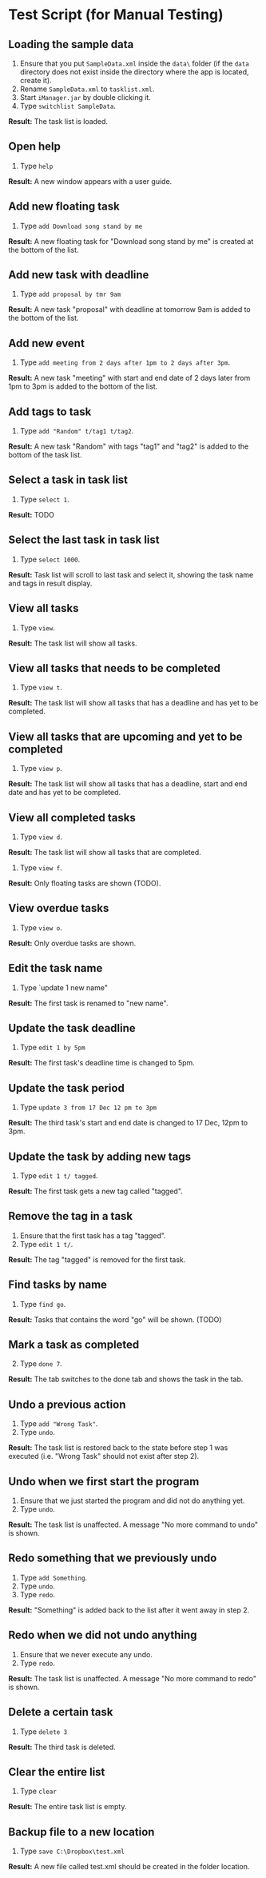 # Test Script (for Manual Testing)

## Loading the sample data

1. Ensure that you put `SampleData.xml` inside the `data\` folder (if the `data` directory does not exist inside the directory where the app is located, create it).
2. Rename `SampleData.xml` to `tasklist.xml`.
2. Start `iManager.jar` by double clicking it.
3. Type `switchlist SampleData`.

**Result:** The task list is loaded.

## Open help

1. Type `help`

**Result:** A new window appears with a user guide.

## Add new floating task

1. Type `add Download song stand by me`

**Result:** A new floating task for "Download song stand by me" is created at the bottom of the list.

## Add new task with deadline

1. Type `add proposal by tmr 9am`

**Result:** A new task "proposal" with deadline at tomorrow 9am is added to the bottom of the list.

## Add new event

1. Type `add meeting from 2 days after 1pm to 2 days after 3pm`.

**Result:** A new task "meeting" with start and end date of 2 days later from 1pm to 3pm is added to the bottom of the list.


## Add tags to task

1. Type `add "Random" t/tag1 t/tag2`.

**Result:** A new task "Random" with tags "tag1" and "tag2" is added to the bottom of the task list.

## Select a task in task list

1. Type `select 1`.

**Result:** TODO

## Select the last task in task list

1. Type `select 1000`.

**Result:** Task list will scroll to last task and select it, showing the task name and tags in result display.

## View all tasks

1. Type `view`.

**Result:** The task list will show all tasks.

## View all tasks that needs to be completed

1. Type `view t`.

**Result:** The task list will show all tasks that has a deadline and has yet to be completed.

## View all tasks that are upcoming and yet to be completed

1. Type `view p`.

**Result:** The task list will show all tasks that has a deadline, start and end date and has yet to be completed. 

## View all completed tasks 

1. Type `view d`.

**Result:** The task list will show all tasks that are completed.
 
1. Type `view f`.

**Result:** Only floating tasks are shown (TODO).

## View overdue tasks

1. Type `view o`.

**Result:** Only overdue tasks are shown. 

## Edit the task name

1. Type `update 1 new name"

**Result:** The first task is renamed to "new name".

## Update the task deadline

1. Type `edit 1 by 5pm`

**Result:** The first task's deadline time is changed to 5pm.

## Update the task period

1. Type `update 3 from 17 Dec 12 pm to 3pm`

**Result:** The third task's start and end date is changed to 17 Dec, 12pm to 3pm.

## Update the task by adding new tags

1. Type `edit 1 t/ tagged`.

**Result:** The first task gets a new tag called "tagged".

## Remove the tag in a task

1. Ensure that the first task has a tag "tagged".
2. Type `edit 1 t/`.

**Result:** The tag "tagged" is removed for the first task.

## Find tasks by name

1. Type `find go`.

**Result:** Tasks that contains the word "go" will be shown. (TODO)

## Mark a task as completed

2. Type `done 7`.

**Result:** The tab switches to the done tab and shows the task in the tab.

## Undo a previous action

1. Type `add "Wrong Task"`.
2. Type `undo`.

**Result:** The task list is restored back to the state before step 1 was executed (i.e. "Wrong Task" should not exist after step 2).

## Undo when we first start the program

1. Ensure that we just started the program and did not do anything yet.
2. Type `undo`.

**Result:** The task list is unaffected. A message "No more command to undo" is shown.

## Redo something that we previously undo

1. Type `add Something`.
2. Type `undo`.
3. Type `redo`.

**Result:** "Something" is added back to the list after it went away in step 2.

## Redo when we did not undo anything

1. Ensure that we never execute any undo.
2. Type `redo`.

**Result:** The task list is unaffected. A message "No more command to redo" is shown.

## Delete a certain task

1. Type `delete 3`

**Result:** The third task is deleted.

## Clear the entire list

1. Type `clear`

**Result:** The entire task list is empty.

## Backup file to a new location

1. Type `save C:\Dropbox\test.xml`

**Result:** A new file called test.xml should be created in the folder location. 
